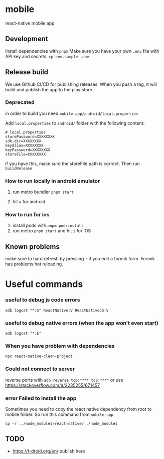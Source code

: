 # mobile

react-native mobile app

## Development

Install dependencies with `pnpm`
Make sure you have your own `.env` file with API key and secrets: `cp env.sample .env`

## Release build

We use Github CI/CD for publishing releases. When you push a tag, it will build and publish the app to the play store.

### Deprecated

in order to build you need `mobile-app/android/local.properties`

Add `local.properties` to `android/` folder with the following content:

```
# local.properties
storePassword=XXXXXXXX
sdk.dir=XXXXXXXX
keyAlias=XXXXXXXX
keyPassword=XXXXXXXX
storeFile=XXXXXXXX
```

if you have this, make sure the storeFile path is correct. Then run `buildRelease`

### How to run locally in android emulator

1. run metro bundler
   `pnpm start`

2. hit `a` for android

### How to run for ios

1. install pods with `pnpm pod:install`
2. run metro `pnpm start` and hit `i` for iOS

## Known problems

make sure to hard refresh by pressing `r` if you edit a formik form. Formik has problems hot reloading.

# Useful commands

### useful to debug js code errors

`adb logcat "*:S" ReactNative:V ReactNativeJS:V`

### useful to debug native errors (when the app won't even start)

`adb logcat "*:E"`

### When you have problem with dependencies

`npx react-native-clean-project`

### Could not connect to server

reverse ports with `adb reverse tcp:**** tcp:****` or use https://stackoverflow.com/a/2235255/671457

### error Failed to install the app

Sometimes you need to copy the react native dependency from root to mobile folder. So run this command from `mobile-app`

```
cp -r ../node_modules/react-native/ ./node_modules
```

## TODO

- https://f-droid.org/en/ publish here
